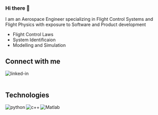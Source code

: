 ### Hi there 👋
I am an Aerospace Engineer specializing in Flight Control Systems and Flight Physics with exposure to Software and Product development
- Flight Control Laws
- System Identificaion
- Modelling and Simulation




## Connect with me
[<img align="left" alt="linked-in" src="https://img.shields.io/badge/linkedin-%230077B5.svg?&style=for-the-badge&logo=linkedin&logoColor=white" />](https://www.linkedin.com/in/sanjesh-hoskopple/)
<br>
<br>
##  Technologies
<img align="left" alt="python" src="https://badgen.net/badge/Python/3/blue" />
<img align="left" alt="c++" src="https://badgen.net/badge/C/C++/blue" />
<img align="left" alt="Matlab" src="https://badgen.net/badge/Matlab/Simulink/blue" />
<br>
<br>
